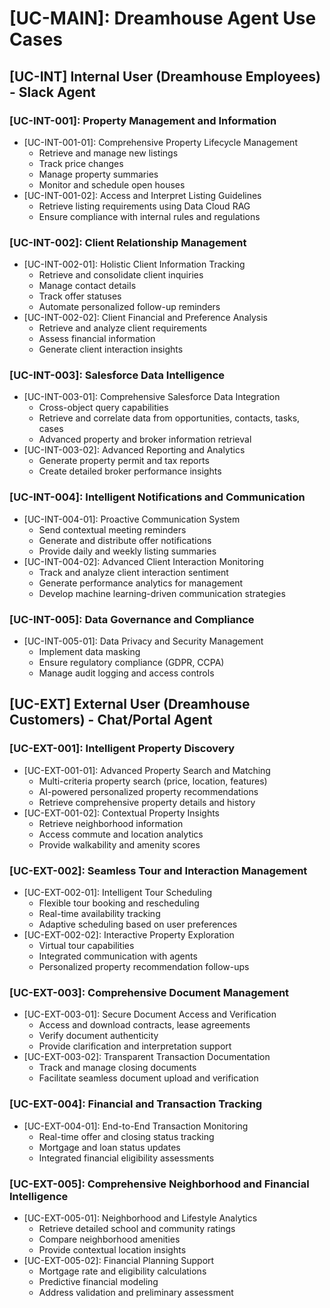 # [UC-MAIN]: Dreamhouse Agent Use Cases

## [UC-INT] Internal User (Dreamhouse Employees) - Slack Agent

### [UC-INT-001]: Property Management and Information

- [UC-INT-001-01]: Comprehensive Property Lifecycle Management
    - Retrieve and manage new listings
    - Track price changes
    - Manage property summaries
    - Monitor and schedule open houses
- [UC-INT-001-02]: Access and Interpret Listing Guidelines
    - Retrieve listing requirements using Data Cloud RAG
    - Ensure compliance with internal rules and regulations

### [UC-INT-002]: Client Relationship Management

- [UC-INT-002-01]: Holistic Client Information Tracking
    - Retrieve and consolidate client inquiries
    - Manage contact details
    - Track offer statuses
    - Automate personalized follow-up reminders
- [UC-INT-002-02]: Client Financial and Preference Analysis
    - Retrieve and analyze client requirements
    - Assess financial information
    - Generate client interaction insights

### [UC-INT-003]: Salesforce Data Intelligence

- [UC-INT-003-01]: Comprehensive Salesforce Data Integration
    - Cross-object query capabilities
    - Retrieve and correlate data from opportunities, contacts, tasks, cases
    - Advanced property and broker information retrieval
- [UC-INT-003-02]: Advanced Reporting and Analytics
    - Generate property permit and tax reports
    - Create detailed broker performance insights

### [UC-INT-004]: Intelligent Notifications and Communication

- [UC-INT-004-01]: Proactive Communication System
    - Send contextual meeting reminders
    - Generate and distribute offer notifications
    - Provide daily and weekly listing summaries
- [UC-INT-004-02]: Advanced Client Interaction Monitoring
    - Track and analyze client interaction sentiment
    - Generate performance analytics for management
    - Develop machine learning-driven communication strategies

### [UC-INT-005]: Data Governance and Compliance

- [UC-INT-005-01]: Data Privacy and Security Management
    - Implement data masking
    - Ensure regulatory compliance (GDPR, CCPA)
    - Manage audit logging and access controls

## [UC-EXT] External User (Dreamhouse Customers) - Chat/Portal Agent

### [UC-EXT-001]: Intelligent Property Discovery

- [UC-EXT-001-01]: Advanced Property Search and Matching
    - Multi-criteria property search (price, location, features)
    - AI-powered personalized property recommendations
    - Retrieve comprehensive property details and history
- [UC-EXT-001-02]: Contextual Property Insights
    - Retrieve neighborhood information
    - Access commute and location analytics
    - Provide walkability and amenity scores

### [UC-EXT-002]: Seamless Tour and Interaction Management

- [UC-EXT-002-01]: Intelligent Tour Scheduling
    - Flexible tour booking and rescheduling
    - Real-time availability tracking
    - Adaptive scheduling based on user preferences
- [UC-EXT-002-02]: Interactive Property Exploration
    - Virtual tour capabilities
    - Integrated communication with agents
    - Personalized property recommendation follow-ups

### [UC-EXT-003]: Comprehensive Document Management

- [UC-EXT-003-01]: Secure Document Access and Verification
    - Access and download contracts, lease agreements
    - Verify document authenticity
    - Provide clarification and interpretation support
- [UC-EXT-003-02]: Transparent Transaction Documentation
    - Track and manage closing documents
    - Facilitate seamless document upload and verification

### [UC-EXT-004]: Financial and Transaction Tracking

- [UC-EXT-004-01]: End-to-End Transaction Monitoring
    - Real-time offer and closing status tracking
    - Mortgage and loan status updates
    - Integrated financial eligibility assessments

### [UC-EXT-005]: Comprehensive Neighborhood and Financial Intelligence

- [UC-EXT-005-01]: Neighborhood and Lifestyle Analytics
    - Retrieve detailed school and community ratings
    - Compare neighborhood amenities
    - Provide contextual location insights
- [UC-EXT-005-02]: Financial Planning Support
    - Mortgage rate and eligibility calculations
    - Predictive financial modeling
    - Address validation and preliminary assessment
